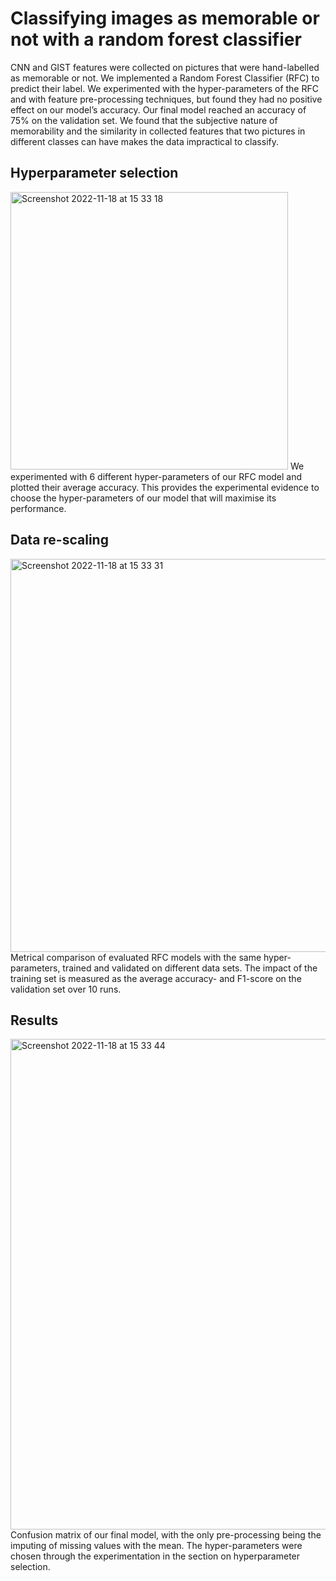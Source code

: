 # Classifying images as memorable or not with a random forest classifier

CNN and GIST features were collected on pictures that were hand-labelled as memorable or not. We implemented a Random Forest Classifier (RFC) to predict their label. We experimented with the hyper-parameters of the RFC and with feature pre-processing techniques, but found they had no positive effect on our model’s accuracy. Our final model reached an accuracy of 75% on the validation set. We found that the subjective nature of memorability and the similarity in collected features that two pictures in different classes can have makes the data impractical to classify.

## Hyperparameter selection

<img width="444" alt="Screenshot 2022-11-18 at 15 33 18" src="https://user-images.githubusercontent.com/56508673/202741976-706b8b7d-a03b-48b7-b22f-6d31663fe4db.png">
We experimented with 6 different hyper-parameters of our RFC model and plotted their average accuracy. This provides the experimental evidence to choose the hyper-parameters of our model that will maximise its performance.

## Data re-scaling

<img width="629" alt="Screenshot 2022-11-18 at 15 33 31" src="https://user-images.githubusercontent.com/56508673/202742324-1e8c9332-911f-4aae-b551-f44e70855c47.png">
Metrical comparison of evaluated RFC models with the same hyper-parameters, trained and validated on different data sets. The impact of the training set is measured as the average accuracy- and F1-score on the validation set over 10 runs.

## Results

<img width="785" alt="Screenshot 2022-11-18 at 15 33 44" src="https://user-images.githubusercontent.com/56508673/202743131-02069e93-c7b5-426d-b00c-bb53777023fa.png">
Confusion matrix of our final model, with the only pre-processing being the imputing of missing values with the mean. The hyper-parameters were chosen through the experimentation in the section on hyperparameter selection.
